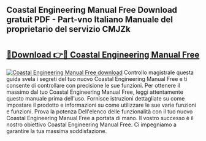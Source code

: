 ## Coastal Engineering Manual Free Download gratuit PDF - Part-vno Italiano Manuale del proprietario del servizio CMJZk

# <h2><a href="http://df9dgh.blite.top/?on=Coastal+Engineering+Manual+Free">🔗Download 👉🔴 Coastal Engineering Manual Free</a></h2>

[![Coastal Engineering Manual Free download](https://i.imgur.com/lujVjoI.png)](http://df9dgh.blite.top/?on=Coastal+Engineering+Manual+Free)
Controllo magistrale questa guida svela i segreti del tuo nuovo Coastal Engineering Manual Free e ti consente di controllare con precisione le sue funzioni. Per ottenere il massimo dal tuo Coastal Engineering Manual Free, leggi attentamente questo manuale prima dell'uso. Fornisce istruzioni dettagliate su come impostare il prodotto e informazioni su come utilizzare le sue varie funzioni e funzioni. Prova la potenza Dell'elenco delle funzionalità con il tuo nuovo Coastal Engineering Manual Free a portata di mano. Il vostro successo è il nostro obiettivo Coastal Engineering Manual Free. Ci impegniamo a garantire la tua massima soddisfazione.
